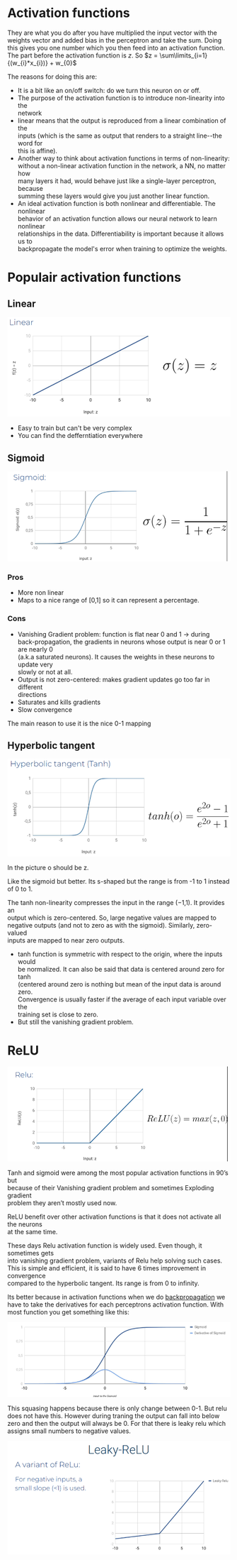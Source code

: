 # Activation functions 
They are what you do after you have multiplied the input vector with the weights vector and added bias in the perceptron and take the sum. Doing this gives you one number which you then feed into an activation function. The part before the activation function is $z$. So $z = \sum\limits_{i=1}{(w_{i}*x_{i})} + w_{0}$

The reasons for doing this are: 
  
- It is a bit like an on/off switch: do we turn this neuron on or off.  
- The purpose of the activation function is to introduce non-linearity into the  
network  
- linear means that the output is reproduced from a linear combination of the  
inputs (which is the same as output that renders to a straight line--the word for  
this is affine).  
- Another way to think about activation functions in terms of non-linearity:  
without a non-linear activation function in the network, a NN, no matter how  
many layers it had, would behave just like a single-layer perceptron, because  
summing these layers would give you just another linear function.  
- An ideal activation function is both nonlinear and differentiable. The nonlinear  
behavior of an activation function allows our neural network to learn nonlinear  
relationships in the data. Differentiability is important because it allows us to  
backpropagate the model's error when training to optimize the weights.

# Populair activation functions
## Linear
![Linear activation function](images/Pasted%20image%2020220219161623.png)

- Easy to train but can't be very complex
- You can find the defferntiation everywhere

## Sigmoid
![Sigmoid activation function](images/Pasted%20image%2020220219161632.png)

### Pros 
- More non linear
- Maps to a nice range of [0,1] so it can represent a percentage.

### Cons
- Vanishing Gradient problem: function is flat near 0 and 1 → during  
back-propagation, the gradients in neurons whose output is near 0 or 1 are nearly 0  
(a.k.a saturated neurons). It causes the weights in these neurons to update very  
slowly or not at all.  
- Output is not zero-centered: makes gradient updates go too far in different  
directions  
- Saturates and kills gradients  
- Slow convergence

The main reason to use it is the nice 0-1 mapping

## Hyperbolic tangent 

![](images/Pasted%20image%2020220219161905.png)

In the picture o should be z.  

Like the sigmoid but better. Its s-shaped but the range is from -1 to 1 instead of 0 to 1. 

  
The tanh non-linearity compresses the input in the range (−1,1). It provides an  
output which is zero-centered. So, large negative values are mapped to  
negative outputs (and not to zero as with the sigmoid). Similarly, zero-valued  
inputs are mapped to near zero outputs.  
- tanh function is symmetric with respect to the origin, where the inputs would  
be normalized. It can also be said that data is centered around zero for tanh  
(centered around zero is nothing but mean of the input data is around zero.  
Convergence is usually faster if the average of each input variable over the  
training set is close to zero.  
-  But still the vanishing gradient problem.

# ReLU

![](images/Pasted%20image%2020220219162202.png)

Tanh and sigmoid were among the most popular activation functions in 90’s but  
because of their Vanishing gradient problem and sometimes Exploding gradient  
problem they aren’t mostly used now.  

ReLU benefit over other activation functions is that it does not activate all the neurons  
at the same time.  

These days Relu activation function is widely used. Even though, it sometimes gets  
into vanishing gradient problem, variants of Relu help solving such cases.  
This is simple and efficient, it is said to have 6 times improvement in convergence  
compared to the hyperbolic tangent. Its range is from 0 to infinity.

Its better because in activation functions when we do [backpropagation](backpropagation.md) we have to take the derivatives for each perceptrons activation function. With most function you get something like this:

![](images/Pasted%20image%2020220219162552.png)

This squasing happens because there is only change between 0-1. But relu does not have this. However during traning the output can fall into below zero and then the output will always be 0. For that there is leaky relu which assigns small numbers to negative values. 

![](images/Pasted%20image%2020220219162728.png)